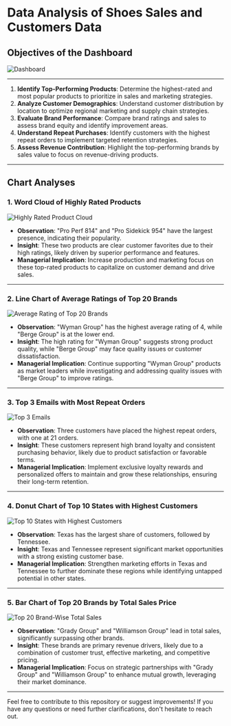 # Data Analysis of Shoes Sales and Customers Data

## Objectives of the Dashboard

![Dashboard](https://github.com/user-attachments/assets/3926d8f8-388a-4d97-9a3c-e589cff2a057)

---


1. **Identify Top-Performing Products**: Determine the highest-rated and most popular products to prioritize in sales and marketing strategies.
2. **Analyze Customer Demographics**: Understand customer distribution by location to optimize regional marketing and supply chain strategies.
3. **Evaluate Brand Performance**: Compare brand ratings and sales to assess brand equity and identify improvement areas.
4. **Understand Repeat Purchases**: Identify customers with the highest repeat orders to implement targeted retention strategies.
5. **Assess Revenue Contribution**: Highlight the top-performing brands by sales value to focus on revenue-driving products.

---

## Chart Analyses

### 1. Word Cloud of Highly Rated Products

![Highly Rated Product Cloud](https://github.com/user-attachments/assets/0b0d4f37-0a38-49f5-9cdb-7611b66e9f8a)

- **Observation**: "Pro Perf 814" and "Pro Sidekick 954" have the largest presence, indicating their popularity.
- **Insight**: These two products are clear customer favorites due to their high ratings, likely driven by superior performance and features.
- **Managerial Implication**: Increase production and marketing focus on these top-rated products to capitalize on customer demand and drive sales.

---

### 2. Line Chart of Average Ratings of Top 20 Brands

![Average Rating of Top 20 Brands](https://github.com/user-attachments/assets/6f7340ee-2585-4074-b677-8186778921aa)

- **Observation**: "Wyman Group" has the highest average rating of 4, while "Berge Group" is at the lower end.
- **Insight**: The high rating for "Wyman Group" suggests strong product quality, while "Berge Group" may face quality issues or customer dissatisfaction.
- **Managerial Implication**: Continue supporting "Wyman Group" products as market leaders while investigating and addressing quality issues with "Berge Group" to improve ratings.


---

### 3. Top 3 Emails with Most Repeat Orders

![Top 3 Emails](https://github.com/user-attachments/assets/15fe1e24-2891-4ce1-8527-ca5886a5786b)

- **Observation**: Three customers have placed the highest repeat orders, with one at 21 orders.
- **Insight**: These customers represent high brand loyalty and consistent purchasing behavior, likely due to product satisfaction or favorable terms.
- **Managerial Implication**: Implement exclusive loyalty rewards and personalized offers to maintain and grow these relationships, ensuring their long-term retention.


---

### 4. Donut Chart of Top 10 States with Highest Customers

![Top 10 States with Highest Customers](https://github.com/user-attachments/assets/398f49b2-2227-4e74-a3c4-9c3c5c14bb7a)

- **Observation**: Texas has the largest share of customers, followed by Tennessee.
- **Insight**: Texas and Tennessee represent significant market opportunities with a strong existing customer base.
- **Managerial Implication**: Strengthen marketing efforts in Texas and Tennessee to further dominate these regions while identifying untapped potential in other states.

---

### 5. Bar Chart of Top 20 Brands by Total Sales Price

![Top 20 Brand-Wise Total Sales](https://github.com/user-attachments/assets/e4003f37-0664-4d2c-95cd-8062aa03ce99)

- **Observation**: "Grady Group" and "Williamson Group" lead in total sales, significantly surpassing other brands.
- **Insight**: These brands are primary revenue drivers, likely due to a combination of customer trust, effective marketing, and competitive pricing.
- **Managerial Implication**: Focus on strategic partnerships with "Grady Group" and "Williamson Group" to enhance mutual growth, leveraging their market dominance.

---

Feel free to contribute to this repository or suggest improvements! If you have any questions or need further clarifications, don't hesitate to reach out.
